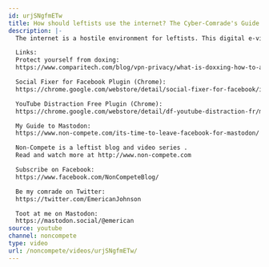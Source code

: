 ```yaml
---
id: urjSNgfmETw
title: How should leftists use the internet? The Cyber-Comrade's Guide to Going Online
description: |-
  The internet is a hostile environment for leftists. This digital e-video is filled with tips and advice for thriving and surviving as a leftist on the world wide web. Boot up, log on, and get ready for some cyber-class-warfare!

  Links:
  Protect yourself from doxing:
  https://www.comparitech.com/blog/vpn-privacy/what-is-doxxing-how-to-avoid/

  Social Fixer for Facebook Plugin (Chrome):
  https://chrome.google.com/webstore/detail/social-fixer-for-facebook/ifmhoabcaeehkljcfclfiieohkohdgbb?hl=en

  YouTube Distraction Free Plugin (Chrome):
  https://chrome.google.com/webstore/detail/df-youtube-distraction-fr/mjdepdfccjgcndkmemponafgioodelna?hl=en

  My Guide to Mastodon:
  https://www.non-compete.com/its-time-to-leave-facebook-for-mastodon/

  Non-Compete is a leftist blog and video series .
  Read and watch more at http://www.non-compete.com

  Subscribe on Facebook:
  https://www.facebook.com/NonCompeteBlog/

  Be my comrade on Twitter:
  https://twitter.com/EmericanJohnson

  Toot at me on Mastodon:
  https://mastodon.social/@emerican
source: youtube
channel: noncompete
type: video
url: /noncompete/videos/urjSNgfmETw/
---
```

